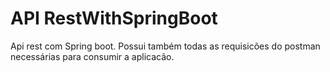 # API RestWithSpringBoot

Api rest com Spring boot.
Possui também todas as requisicões do postman necessárias para consumir a aplicacão.
